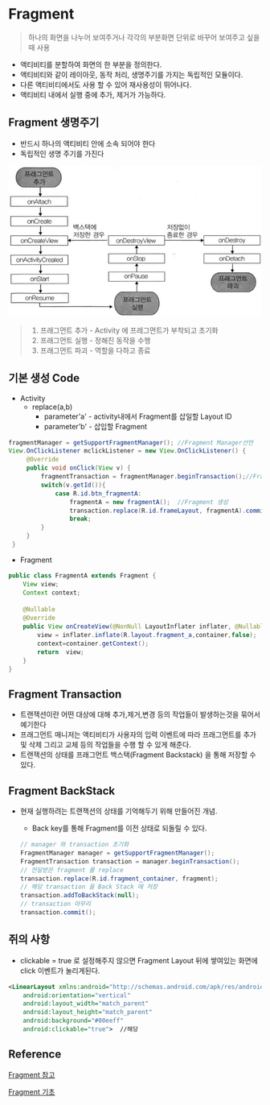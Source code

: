 # Fragment

> 하나의 화면을 나누어 보여주거나 각각의 부분화면 단위로 바꾸어 보여주고 싶을때 사용

* 액티비티를 분할하여 화면의 한 부분을 정의한다.
* 액티비티와 같이 레이아웃, 동작 처리, 생명주기를 가지는 독립적인 모듈이다.
* 다른 액티비티에서도 사용 할 수 있어 재사용성이 뛰어나다.
* 액티비티 내에서 실행 중에 추가, 제거가 가능하다.



## Fragment 생명주기

* 반드시 하나의 액티비티 안에 소속 되어야 한다
* 독립적인 생명 주기를 가진다

![image-20200301113812720](Fragment.assets/image-20200301113812720.png)

> 1. 프래그먼트 추가 - Activity 에 프레그먼트가 부착되고 초기화
> 2. 프래그먼트 실행 - 정해진 동작을 수행
> 3. 프래그먼트 파괴 - 역할을 다하고 종료

## 기본 생성 Code

* Activity
  * replace(a,b)
    * parameter'a' - activity내에서 Fragment를 삽일할 Layout ID
    * parameter'b' - 삽입할 Fragment

```java
fragmentManager = getSupportFragmentManager(); //Fragment Manager선언
View.OnClickListener mclickListener = new View.OnClickListener() {
     @Override
     public void onClick(View v) {
         fragmentTransaction = fragmentManager.beginTransaction();//FragmentTransaction Start
         switch(v.getId()){
             case R.id.btn_fragmentA:
                 fragmentA = new fragmentA();  //Fragment 생성
                 transaction.replace(R.id.frameLayout, fragmentA).commitAllowingStateLoss();         
                 break;
         }
     }
 }
```

* Fragment

```java
public class FragmentA extends Fragment {
    View view;
    Context context;

    @Nullable
    @Override
    public View onCreateView(@NonNull LayoutInflater inflater, @Nullable ViewGroup container, @Nullable Bundle savedInstanceState) {
        view = inflater.inflate(R.layout.fragment_a,container,false);
        context=container.getContext();
        return  view;
    }
}
```

## Fragment Transaction

* 트랜잭션이란 어떤 대상에 대해 추가,제거,변경 등의 작업들이 발생하는것을 묶어서 예기한다
* 프래그먼트 매니저는 액티비티가 사용자의 입력 이벤트에 따라 프래그먼트를 추가 및 삭제 그리고 교체 등의 작업들을 수행 할 수 있게 해준다.
* 트랜잭션의 상태를 프래그먼트 백스택(Fragment Backstack) 을 통해 저장할 수 있다.

## Fragment BackStack

* 현재 실행하려는 트랜잭션의 상태를 기억해두기 위해 만들어진 개념.

  * Back key를 통해 Fragment를 이전 상태로 되돌릴 수 있다.

  ```java
  // manager 와 transaction 초기화
  FragmentManager manager = getSupportFragmentManager();
  FragmentTransaction transaction = manager.beginTransaction();
  // 전달받은 fragment 를 replace
  transaction.replace(R.id.fragment_container, fragment);
  // 해당 transaction 을 Back Stack 에 저장
  transaction.addToBackStack(null);
  // transaction 마무리
  transaction.commit();
  
  ```

  

## 쥐의 사항

* clickable = true 로 설정해주지 않으면 Fragment Layout 뒤에 쌓여있는 화면에 click 이벤트가 눌리게된다.

```xml
<LinearLayout xmlns:android="http://schemas.android.com/apk/res/android"
    android:orientation="vertical"
    android:layout_width="match_parent"
    android:layout_height="match_parent"
    android:background="#00eeff"
    android:clickable="true">  //해당 
```



## Reference

[Fragment 참고](https://tedrepository.tistory.com/5)

[Fragment 기초](https://tedrepository.tistory.com/6)